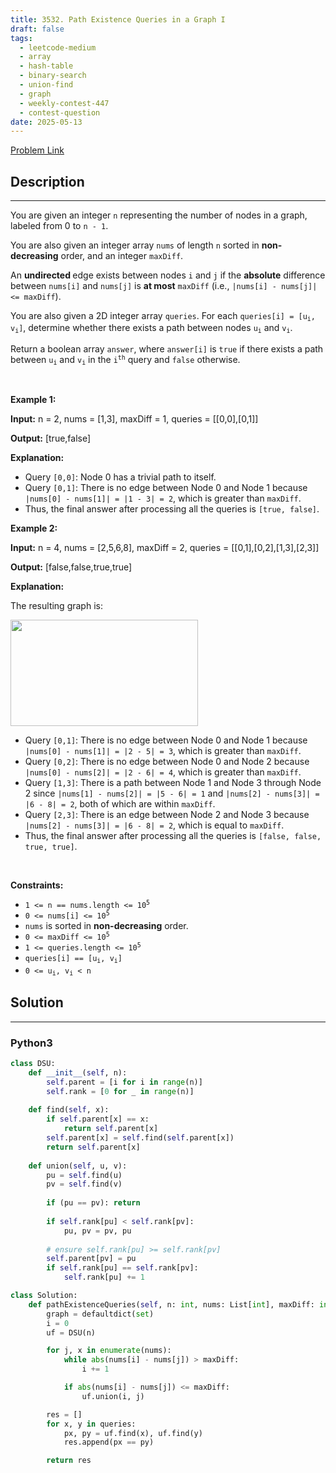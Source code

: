 ```yaml
---
title: 3532. Path Existence Queries in a Graph I
draft: false
tags: 
  - leetcode-medium
  - array
  - hash-table
  - binary-search
  - union-find
  - graph
  - weekly-contest-447
  - contest-question
date: 2025-05-13
---
```


[Problem Link](https://leetcode.com/problems/path-existence-queries-in-a-graph-i/)

## Description

---
<p>You are given an integer <code>n</code> representing the number of nodes in a graph, labeled from 0 to <code>n - 1</code>.</p>

<p>You are also given an integer array <code>nums</code> of length <code>n</code> sorted in <strong>non-decreasing</strong> order, and an integer <code>maxDiff</code>.</p>

<p>An <strong>undirected </strong>edge exists between nodes <code>i</code> and <code>j</code> if the <strong>absolute</strong> difference between <code>nums[i]</code> and <code>nums[j]</code> is <strong>at most</strong> <code>maxDiff</code> (i.e., <code>|nums[i] - nums[j]| &lt;= maxDiff</code>).</p>

<p>You are also given a 2D integer array <code>queries</code>. For each <code>queries[i] = [u<sub>i</sub>, v<sub>i</sub>]</code>, determine whether there exists a path between nodes <code>u<sub>i</sub></code> and <code>v<sub>i</sub></code>.</p>

<p>Return a boolean array <code>answer</code>, where <code>answer[i]</code> is <code>true</code> if there exists a path between <code>u<sub>i</sub></code> and <code>v<sub>i</sub></code> in the <code>i<sup>th</sup></code> query and <code>false</code> otherwise.</p>

<p>&nbsp;</p>
<p><strong class="example">Example 1:</strong></p>

<div class="example-block">
<p><strong>Input:</strong> <span class="example-io">n = 2, nums = [1,3], maxDiff = 1, queries = [[0,0],[0,1]]</span></p>

<p><strong>Output:</strong> <span class="example-io">[true,false]</span></p>

<p><strong>Explanation:</strong></p>

<ul>
	<li>Query <code>[0,0]</code>: Node 0 has a trivial path to itself.</li>
	<li>Query <code>[0,1]</code>: There is no edge between Node 0 and Node 1 because <code>|nums[0] - nums[1]| = |1 - 3| = 2</code>, which is greater than <code>maxDiff</code>.</li>
	<li>Thus, the final answer after processing all the queries is <code>[true, false]</code>.</li>
</ul>
</div>

<p><strong class="example">Example 2:</strong></p>

<div class="example-block">
<p><strong>Input:</strong> <span class="example-io">n = 4, nums = [2,5,6,8], maxDiff = 2, queries = [[0,1],[0,2],[1,3],[2,3]]</span></p>

<p><strong>Output:</strong> <span class="example-io">[false,false,true,true]</span></p>

<p><strong>Explanation:</strong></p>

<p>The resulting graph is:</p>

<p><img alt="" src="https://assets.leetcode.com/uploads/2025/03/25/screenshot-2025-03-26-at-122249.png" style="width: 300px; height: 170px;" /></p>

<ul>
	<li>Query <code>[0,1]</code>: There is no edge between Node 0 and Node 1 because <code>|nums[0] - nums[1]| = |2 - 5| = 3</code>, which is greater than <code>maxDiff</code>.</li>
	<li>Query <code>[0,2]</code>: There is no edge between Node 0 and Node 2 because <code>|nums[0] - nums[2]| = |2 - 6| = 4</code>, which is greater than <code>maxDiff</code>.</li>
	<li>Query <code>[1,3]</code>: There is a path between Node 1 and Node 3 through Node 2 since <code>|nums[1] - nums[2]| = |5 - 6| = 1</code> and <code>|nums[2] - nums[3]| = |6 - 8| = 2</code>, both of which are within <code>maxDiff</code>.</li>
	<li>Query <code>[2,3]</code>: There is an edge between Node 2 and Node 3 because <code>|nums[2] - nums[3]| = |6 - 8| = 2</code>, which is equal to <code>maxDiff</code>.</li>
	<li>Thus, the final answer after processing all the queries is <code>[false, false, true, true]</code>.</li>
</ul>
</div>

<p>&nbsp;</p>
<p><strong>Constraints:</strong></p>

<ul>
	<li><code>1 &lt;= n == nums.length &lt;= 10<sup>5</sup></code></li>
	<li><code>0 &lt;= nums[i] &lt;= 10<sup>5</sup></code></li>
	<li><code>nums</code> is sorted in <strong>non-decreasing</strong> order.</li>
	<li><code>0 &lt;= maxDiff &lt;= 10<sup>5</sup></code></li>
	<li><code>1 &lt;= queries.length &lt;= 10<sup>5</sup></code></li>
	<li><code>queries[i] == [u<sub>i</sub>, v<sub>i</sub>]</code></li>
	<li><code>0 &lt;= u<sub>i</sub>, v<sub>i</sub> &lt; n</code></li>
</ul>


## Solution

---
### Python3
``` py title='path-existence-queries-in-a-graph-i'
class DSU:
    def __init__(self, n):
        self.parent = [i for i in range(n)]
        self.rank = [0 for _ in range(n)]
 
    def find(self, x):
        if self.parent[x] == x:
            return self.parent[x]
        self.parent[x] = self.find(self.parent[x])
        return self.parent[x]
 
    def union(self, u, v):
        pu = self.find(u)
        pv = self.find(v)
 
        if (pu == pv): return
 
        if self.rank[pu] < self.rank[pv]:
            pu, pv = pv, pu
 
        # ensure self.rank[pu] >= self.rank[pv]
        self.parent[pv] = pu
        if self.rank[pu] == self.rank[pv]:
            self.rank[pu] += 1

class Solution:
    def pathExistenceQueries(self, n: int, nums: List[int], maxDiff: int, queries: List[List[int]]) -> List[bool]:
        graph = defaultdict(set)
        i = 0
        uf = DSU(n)

        for j, x in enumerate(nums):
            while abs(nums[i] - nums[j]) > maxDiff:
                i += 1

            if abs(nums[i] - nums[j]) <= maxDiff:
                uf.union(i, j)

        res = []
        for x, y in queries:
            px, py = uf.find(x), uf.find(y)
            res.append(px == py)

        return res
```

